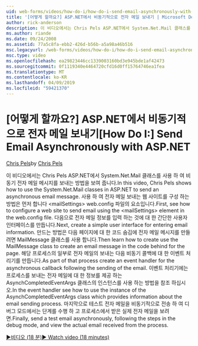 ```yaml
---
uid: web-forms/videos/how-do-i/how-do-i-send-email-asynchronously-with-aspnet
title: '[어떻게 할까요?] ASP.NET에서 비동기적으로 전자 메일 보내기 | Microsoft Docs'
author: rick-anderson
description: 이 비디오에서는 Chris Pels ASP.NET에서 System.Net.Mail 클래스를 사용 하 여 비동기 전자 메일 메시지를 보내는 방법을 보여 줍니다. 먼저 웹 si를 구성 하는 방법을 참조 하는 중...
ms.author: riande
ms.date: 09/24/2008
ms.assetid: 77a5c8fa-ebb2-426d-b56b-a5a98a46b516
msc.legacyurl: /web-forms/videos/how-do-i/how-do-i-send-email-asynchronously-with-aspnet
msc.type: video
ms.openlocfilehash: ea29823446cc1339003160bd3e945bde1af42473
ms.sourcegitcommit: 0f1119340e4464720cfd16d0ff15764746ea1fea
ms.translationtype: MT
ms.contentlocale: ko-KR
ms.lasthandoff: 04/09/2019
ms.locfileid: "59421370"
---
```

# <a name="how-do-i-send-email-asynchronously-with-aspnet"></a><span data-ttu-id="954e2-104">[어떻게 할까요?] ASP.NET에서 비동기적으로 전자 메일 보내기</span><span class="sxs-lookup"><span data-stu-id="954e2-104">[How Do I:] Send Email Asynchronously with ASP.NET</span></span>

<span data-ttu-id="954e2-105">[Chris Pels](https://twitter.com/chrispels)</span><span class="sxs-lookup"><span data-stu-id="954e2-105">by [Chris Pels](https://twitter.com/chrispels)</span></span>

<span data-ttu-id="954e2-106">이 비디오에서는 Chris Pels ASP.NET에서 System.Net.Mail 클래스를 사용 하 여 비동기 전자 메일 메시지를 보내는 방법을 보여 줍니다.</span><span class="sxs-lookup"><span data-stu-id="954e2-106">In this video, Chris Pels shows how to use the System.Net.Mail classes in ASP.NET to send an asynchronous email message.</span></span> <span data-ttu-id="954e2-107">사용 하 여 전자 메일 보내는 웹 사이트를 구성 하는 방법은 먼저 합니다 &lt;mailSettings&gt; web.config 파일의 요소입니다.</span><span class="sxs-lookup"><span data-stu-id="954e2-107">First, see how to configure a web site to send email using the &lt;mailSettings&gt; element in the web.config file.</span></span> <span data-ttu-id="954e2-108">다음으로 전자 메일 정보를 입력 하는 것에 대 한 간단한 사용자 인터페이스를 만듭니다.</span><span class="sxs-lookup"><span data-stu-id="954e2-108">Next, create a simple user interface for entering email information.</span></span> <span data-ttu-id="954e2-109">만드는 방법은 다음 페이지에 대 한 코드 숨김에 전자 메일 메시지를 만들려면 MailMessage 클래스를 사용 합니다.</span><span class="sxs-lookup"><span data-stu-id="954e2-109">Then learn how to create use the MailMessage class to create an email message in the code behind for the page.</span></span> <span data-ttu-id="954e2-110">해당 프로세스의 일부로 전자 메일의 보내는 다음 비동기 콜백에 대 한 이벤트 처리기를 만듭니다.</span><span class="sxs-lookup"><span data-stu-id="954e2-110">As part of that process create an event handler for the asynchronous callback following the sending of the email.</span></span> <span data-ttu-id="954e2-111">이벤트 처리기에는 프로세스를 보내는 전자 메일에 대 한 정보를 제공 하는 AsynchCompletedEventArgs 클래스의 인스턴스를 사용 하는 방법을 참조 하십시오.</span><span class="sxs-lookup"><span data-stu-id="954e2-111">In the event handler see how to use the instance of the AsynchCompletedEventArgs class which provides information about the email sending process.</span></span> <span data-ttu-id="954e2-112">마지막으로 테스트 전자 메일을 비동기적으로 전송 하 여 디버그 모드에서는 단계를 수행 하 고 프로세스에서 받은 실제 전자 메일을 보려면.</span><span class="sxs-lookup"><span data-stu-id="954e2-112">Finally, send a test email asynchronously, following the steps in the debug mode, and view the actual email received from the process.</span></span>

[<span data-ttu-id="954e2-113">&#9654;비디오 (18 분)</span><span class="sxs-lookup"><span data-stu-id="954e2-113">&#9654; Watch video (18 minutes)</span></span>](https://channel9.msdn.com/Blogs/ASP-NET-Site-Videos/how-do-i-send-email-asynchronously-with-aspnet)
